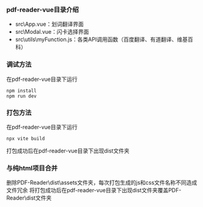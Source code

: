 <!-- # Vue 3 + TypeScript + Vite

This template should help get you started developing with Vue 3 and TypeScript in Vite. The template uses Vue 3 `<script setup>` SFCs, check out the [script setup docs](https://v3.vuejs.org/api/sfc-script-setup.html#sfc-script-setup) to learn more.

## Recommended IDE Setup

- [VS Code](https://code.visualstudio.com/) + [Volar](https://marketplace.visualstudio.com/items?itemName=Vue.volar) (and disable Vetur) + [TypeScript Vue Plugin (Volar)](https://marketplace.visualstudio.com/items?itemName=Vue.vscode-typescript-vue-plugin).

## Type Support For `.vue` Imports in TS

TypeScript cannot handle type information for `.vue` imports by default, so we replace the `tsc` CLI with `vue-tsc` for type checking. In editors, we need [TypeScript Vue Plugin (Volar)](https://marketplace.visualstudio.com/items?itemName=Vue.vscode-typescript-vue-plugin) to make the TypeScript language service aware of `.vue` types.

If the standalone TypeScript plugin doesn't feel fast enough to you, Volar has also implemented a [Take Over Mode](https://github.com/johnsoncodehk/volar/discussions/471#discussioncomment-1361669) that is more performant. You can enable it by the following steps:

1. Disable the built-in TypeScript Extension
   1. Run `Extensions: Show Built-in Extensions` from VSCode's command palette
   2. Find `TypeScript and JavaScript Language Features`, right click and select `Disable (Workspace)`
2. Reload the VSCode window by running `Developer: Reload Window` from the command palette. -->

### pdf-reader-vue目录介绍
- src\App.vue：划词翻译界面
- src\Modal.vue：闪卡选择界面
- src\utils\myFunction.js：各类API调用函数（百度翻译、有道翻译、维基百科）

### 调试方法
在pdf-reader-vue目录下运行
```
npm install
npm run dev
```

### 打包方法
在pdf-reader-vue目录下运行
```
npx vite build
```
打包成功后在pdf-reader-vue目录下出现dist文件夹

### 与纯html项目合并
删除PDF-Reader\dist\assets文件夹，每次打包生成的js和css文件名称不同造成文件冗余
将打包成功后在pdf-reader-vue目录下出现dist文件夹覆盖PDF-Reader\dist文件夹